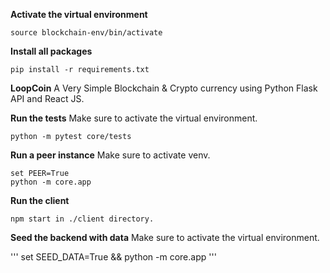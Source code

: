 **Activate the virtual environment**

```
source blockchain-env/bin/activate
```

**Install all packages**

```
pip install -r requirements.txt
```

**LoopCoin**
A Very Simple Blockchain & Crypto currency using Python Flask API and React JS.

**Run the tests**
Make sure to activate the virtual environment.

```
python -m pytest core/tests
```

**Run a peer instance**
Make sure to activate venv.

```
set PEER=True
python -m core.app
```

**Run the client**

```
npm start in ./client directory.
```

**Seed the backend with data**
Make sure to activate the virtual environment.

'''
set SEED_DATA=True && python -m core.app
'''
